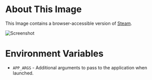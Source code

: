 # About This Image

This Image contains a browser-accessible version of [Steam](https://store.steampowered.com/).

![Screenshot][Image_Screenshot]

[Image_Screenshot]: https://f.hubspotusercontent30.net/hubfs/5856039/dockerhub/image-screenshots/steam.png "Image Screenshot"

# Environment Variables

* `APP_ARGS` - Additional arguments to pass to the application when launched.
